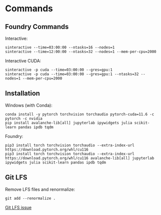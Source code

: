 # Commands

## Foundry Commands

Interactive:

```shell
sinteractive --time=03:00:00 --ntasks=16 --nodes=1
sinteractive --time=12:00:00 --ntasks=32 --nodes=1 --mem-per-cpu=2000
```

Interactive CUDA:

```shell
sinteractive -p cuda --time=03:00:00 --gres=gpu:1
sinteractive -p cuda --time=03:00:00 --gres=gpu:1 --ntasks=32 --nodes=1 --mem-per-cpu=2000
```

## Installation

Windows (with Conda):

```shell
conda install -y pytorch torchvision torchaudio pytorch-cuda=11.6 -c pytorch -c nvidia
pip install avalanche-lib[all] jupyterlab ipywidgets julia scikit-learn pandas ipdb tqdm
```

Foundry:

```shell
pip3 install torch torchvision torchaudio --extra-index-url https://download.pytorch.org/whl/cu116
pip3 install torch torchvision torchaudio --extra-index-url https://download.pytorch.org/whl/cu116 avalanche-lib[all] jupyterlab ipywidgets julia scikit-learn pandas ipdb tqdm
```

## Git LFS

Remove LFS files and renormalize:

```shell
git add --renormalize .
```

[Git LFS issue](https://github.com/git-lfs/git-lfs/issues/3026#issuecomment-451598434)

